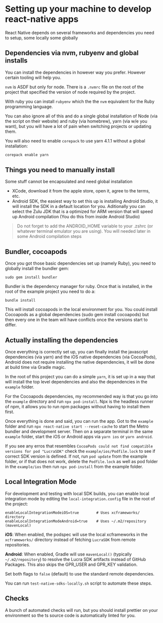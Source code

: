 # Setting up your machine to develop react-native apps

React Native depends on several frameworks and dependencies you need to setup, some locally some globally

## Dependencies via nvm, rubyenv and global installs

You can install the dependencies in however way you prefer. However certain tooling will help you.

`nvm` is ASDF but only for node. There is a `.nvmrc` file on the root of the project that specified the version of node required by the project.

With ruby you can install `rubyenv` which the the `nvm` equivalent for the Ruby programming language.

You can also ignore all of this and do a single global installation of Node (via the script on their website) and ruby (via homebrew), yarn (via w/e you want), but you will have a lot of pain when switching projects or updating them.

You will also need to enable `corepack` to use yarn 4.1.1 without a global installation:

```sh
corepack enable yarn
```

## Things you need to manually install

Some stuff cannot be encapsulated and need global installation

- XCode, download it from the apple store, open it, agree to the terms, etc.
- Android SDK, the easiest way to set this up is installing Android Studio, it will install the SDK in a default location for you. Aditionally you can select the Zulu JDK that is a optimized for ARM version that will speed up Android compilation (You do this from inside Android Studio)

> Do not forget to add the ANDROID_HOME variable to your .zshrc (or whatever terminal emulator you are using). You will needed later in some Android compilation steps

## Bundler, cocoapods

Once you got those basic dependencies set up (namely Ruby), you need to globally install the bundler gem:

```
sudo gem install bundler
```

Bundler is the dependency manager for ruby. Once that is installed, in the root of the example project you need to do a:

```
bundle install
```

This will install cocoapods in the local environment for you. You could install Cocoapods as a global dependencies (sudo gem install cocoapods) but then every one in the team will have conflicts once the versions start to differ.

## Actually installing the dependencies

Once everything is correctly set up, you can finally install the javascript dependencies (via yarn) and the iOS native dependencies (via CocoaPods), Android does not require installing the native dependencies, it will be done at build time via Gradle magic.

In the root of this project you can do a simple `yarn`, it is set up in a way that will install the top level dependencies and also the dependencies in the `example` folder.

For the Cocoapods dependencies, my recommended way is that you go into the `example` directory and run `npx pod-install`. Npx is the headless runner of npm, it allows you to run npm packages without having to install them first.

Once everything is done and said, you can run the app. Got to the `example` folder and run `npx react-native start --reset-cache` to start the Metro bundler and development server. Then on a separate terminal in the same `example` folder, start the iOS or Android apps via `yarn ios` or `yarn android`.

If you see any erros that resembles `CocoaPods could not find compatible versions for pod "LucraSDK"` check the `example/ios/Podfile.lock` to see if correct SDK version is defined. If not, run `pod update` from the example folder, or if that does not work, delete the `Podfile.lock` as well as pod folder in the `example/ios` then run `npx pod-install` from the example folder.

## Local Integration Mode

For development and testing with local SDK builds, you can enable local integration mode by editing the `local-integration.config` file in the root of the project:

```properties
enableLocalIntegrationModeiOS=true        # Uses xcframeworks/ directory
enableLocalIntegrationModeAndroid=true    # Uses ~/.m2/repository (mavenLocal)
```

**iOS**: When enabled, the podspec will use the local xcframeworks in the `xcframeworks/` directory instead of fetching `LucraSDK` from remote repositories.

**Android**: When enabled, Gradle will use `mavenLocal()` (typically `~/.m2/repository`) to resolve the Lucra SDK artifacts instead of GitHub Packages. This also skips the GPR_USER and GPR_KEY validation.

Set both flags to `false` (default) to use the standard remote dependencies.

You can run `test-native-sdks-locally.sh` script to automate these steps.

## Checks

A bunch of automated checks will run, but you should install prettier on your environment so the ts source code is automatically linted for you.
